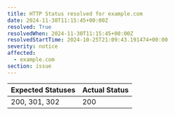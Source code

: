 ```yaml
---
title: HTTP Status resolved for example.com
date: 2024-11-30T11:15:45+00:00Z
resolved: True
resolvedWhen: 2024-11-30T11:15:45+00:00Z
resolvedStartTime: 2024-10-25T21:09:43.191474+00:00
severity: notice
affected:
  - example.com
section: issue
---
```


| Expected Statuses | Actual Status  |
|-------------------|----------------|
| 200, 301, 302 | 200 |
